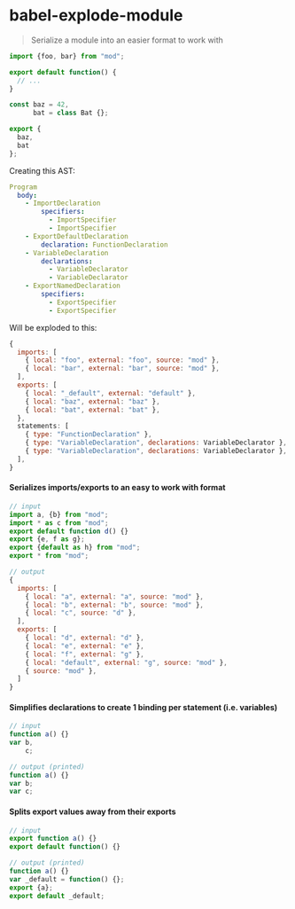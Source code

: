 # babel-explode-module

> Serialize a module into an easier format to work with

```js
import {foo, bar} from "mod";

export default function() {
  // ...
}

const baz = 42,
      bat = class Bat {};

export {
  baz,
  bat
};
```

Creating this AST:

```yml
Program
  body:
    - ImportDeclaration
        specifiers:
          - ImportSpecifier
          - ImportSpecifier
    - ExportDefaultDeclaration
        declaration: FunctionDeclaration
    - VariableDeclaration
        declarations:
          - VariableDeclarator
          - VariableDeclarator
    - ExportNamedDeclaration
        specifiers:
          - ExportSpecifier
          - ExportSpecifier
```

Will be exploded to this:

```js
{
  imports: [
    { local: "foo", external: "foo", source: "mod" },
    { local: "bar", external: "bar", source: "mod" },
  ],
  exports: [
    { local: "_default", external: "default" },
    { local: "baz", external: "baz" },
    { local: "bat", external: "bat" },
  },
  statements: [
    { type: "FunctionDeclaration" },
    { type: "VariableDeclaration", declarations: VariableDeclarator },
    { type: "VariableDeclaration", declarations: VariableDeclarator },
  ],
}
```

#### Serializes imports/exports to an easy to work with format

```js
// input
import a, {b} from "mod";
import * as c from "mod";
export default function d() {}
export {e, f as g};
export {default as h} from "mod";
export * from "mod";
```

```js
// output
{
  imports: [
    { local: "a", external: "a", source: "mod" },
    { local: "b", external: "b", source: "mod" },
    { local: "c", source: "d" },
  ],
  exports: [
    { local: "d", external: "d" },
    { local: "e", external: "e" },
    { local: "f", external: "g" },
    { local: "default", external: "g", source: "mod" },
    { source: "mod" },
  ]
}
```

#### Simplifies declarations to create 1 binding per statement (i.e. variables)

```js
// input
function a() {}
var b,
    c;
```

```js
// output (printed)
function a() {}
var b;
var c;
```

#### Splits export values away from their exports

```js
// input
export function a() {}
export default function() {}
```

```js
// output (printed)
function a() {}
var _default = function() {};
export {a};
export default _default;
```
